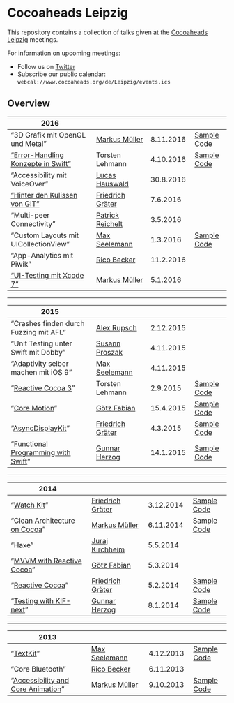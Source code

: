 # Cocoaheads Leipzig

This repository contains a collection of talks given at the [Cocoaheads Leipzig](http://cocoaheads.org/de/Leipzig/index.html) meetings. 

For information on upcoming meetings:

- Follow us on [Twitter](http://twitter.com/cocoaheads_le) 
- Subscribe our public calendar: `webcal://www.cocoaheads.org/de/Leipzig/events.ics`


## Overview

| 2016 <img width="300px"/> | <img width="200px"/> | <img width="100px"/> | | 
|-------------------------------------------------------------------|-----------------------------------------------|------------------------------------------------|---------------------------------|
| “3D Grafik mit OpenGL und Metal”	| [Markus Müller](http://twitter.com/m_mlr) | 8.11.2016 | [Sample Code](https://github.com/mmllr/Renderer) |
| [“Error-Handling Konzepte in Swift”](https://cdn.rawgit.com/hydrixos/cocoaheads-le/master/2016/10/Talk.pdf)		| Torsten Lehmann | 4.10.2016 | [Sample Code](2016/10/Demo) |
| “Accessibility mit VoiceOver”		| [Lucas Hauswald](http://twitter.com/ancro)  | 30.8.2016 | |
| [“Hinter den Kulissen von GIT”](https://cdn.rawgit.com/hydrixos/cocoaheads-le/master/2016/06/Talk.pdf)		| [Friedrich Gräter](http://twitter.com/hdrxs)  | 7.6.2016 ||
| “Multi-peer Connectivity”		| [Patrick Reichelt](http://twitter.com/i_codemonkey)  | 3.5.2016 | |
| “Custom Layouts mit UICollectionView”		| [Max Seelemann](http://twitter.com/macguru17)  | 1.3.2016 | [Sample Code](2016/03/Demo) |
| “App-Analytics mit Piwik”																							| [Rico Becker](http://twitter.com/ricobeck)	 | 11.2.2016 | |
| [“UI-Testing mit Xcode 7”](https://cdn.rawgit.com/hydrixos/cocoaheads-le/master/2016/01/Talk.pdf)					| [Markus Müller](http://twitter.com/m_mlr)		 | 5.1.2016  |	|


----

| 2015 <img width="300px"/> | <img width="200px"/> | <img width="100px"/> | | 
|-------------------------------------------------------------------|-----------------------------------------------|------------|---------------------------------|
| “Crashes finden durch Fuzzing mit AFL”		| [Alex Rupsch](http://twitter.com/asofacoder)		 | 2.12.2015  |	|
| “Unit Testing unter Swift mit Dobby”		| [Susann Proszak](http://twitter.com/s_proszak_)	 | 4.11.2015  |	|
| “Adaptivity selber machen mit iOS 9”		| [Max Seelemann](http://twitter.com/macguru17)		 | 4.11.2015  |	|
| “[Reactive Cocoa 3](https://cdn.rawgit.com/hydrixos/cocoaheads-le/master/2015/09/Talk.pdf)”		| Torsten Lehmann		 | 2.9.2015  |	[Sample Code](2015/09/Demo)	|
| “[Core Motion](https://cdn.rawgit.com/hydrixos/cocoaheads-le/master/2015/04/Talk.pdf)”		| [Götz Fabian](http://twitter.com/lclhrst)		 | 15.4.2015  |	[Sample Code](2015/04/Demo)	|
| “[AsyncDisplayKit](https://cdn.rawgit.com/hydrixos/cocoaheads-le/master/2015/02/Talk.pdf)”		| [Friedrich Gräter](http://twitter.com/hdrxs)		 | 4.3.2015  | [Sample Code](2015/02/Demo)					|
| “[Functional Programming with Swift](https://cdn.rawgit.com/hydrixos/cocoaheads-le/master/2015/01/Talk.pdf)”		| [Gunnar Herzog](http://twitter.com/trispo)		 | 14.1.2015  | [Sample Code](2015/01/Demo)					|

----

| 2014 <img width="300px"/> | <img width="200px"/> | <img width="100px"/> | | 
|-------------------------------------------------------------------|------------------------------------------------|------------|---------------------------------|
| “[Watch Kit](https://cdn.rawgit.com/hydrixos/cocoaheads-le/master/2014/12/Talk.pdf)” 									| [Friedrich Gräter](http://twitter.com/hdrxs)      | 3.12.2014   | [Sample Code](2014/12/Demo) 	|
| “[Clean Architecture on Cocoa](https://cdn.rawgit.com/hydrixos/cocoaheads-le/master/2014/11/Talk.pdf)”			    | [Markus Müller](http://twitter.com/m_mlr)		 | 6.11.2014  | [Sample Code](https://github.com/mmllr/CleanTweeter)					|
| “Haxe” 															| [Juraj Kirchheim](http://twitter.com/back2dos)    | 5.5.2014   | &nbsp; 							|
| “[MVVM with Reactive Cocoa](https://cdn.rawgit.com/hydrixos/cocoaheads-le/master/2014/03/Talk.pdf)”					| [Götz Fabian](http://twitter.com/lclhrst)		 | 5.3.2014   | &nbsp;							|
| “[Reactive Cocoa](https://cdn.rawgit.com/hydrixos/cocoaheads-le/master/2014/02/Talk.pdf)”								| [Friedrich Gräter](http://twitter.com/hdrxs)   | 5.2.2014   | [Sample Code](2014/02/Demo)		|
| “[Testing with KIF-next](https://cdn.rawgit.com/hydrixos/cocoaheads-le/master/2014/01/Talk.pdf)”						| [Gunnar Herzog](http://twitter.com/trispo)     | 8.1.2014   | [Sample Code](2014/01/Demo)		|

----


| 2013 <img width="300px"/> | <img width="200px"/> | <img width="100px"/> | | 
|-------------------------------------------------------------------|------------------------------------------------|------------|------------------------------------------------------------------|
| “[TextKit](https://speakerdeck.com/macguru17/hallo-textkit)”		| [Max Seelemann](http://twitter.com/macguru17)  | 4.12.2013  | [Sample Code](https://github.com/macguru/TextKitDemo)			 |
| “Core Bluetooth”													| [Rico Becker](http://twitter.com/ricobeck)	 | 6.11.2013  | &nbsp;															 |
| “[Accessibility and Core Animation](https://cdn.rawgit.com/hydrixos/cocoaheads-le/master/2013/10/Talk.pdf)”			| [Markus Müller](http://twitter.com/m_mlr)		 | 9.10.2013  | [Sample Code](https://github.com/mmllr/MMLayerAccessibility)	 |
